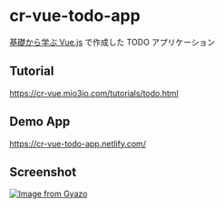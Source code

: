 # cr-vue-todo-app
[基礎から学ぶ Vue.js](https://cr-vue.mio3io.com/) で作成した TODO アプリケーション

## Tutorial
https://cr-vue.mio3io.com/tutorials/todo.html

## Demo App
https://cr-vue-todo-app.netlify.com/

## Screenshot
[![Image from Gyazo](https://i.gyazo.com/00f77c697e6dd17ba3cea6a9eae1ad25.png)](https://gyazo.com/00f77c697e6dd17ba3cea6a9eae1ad25)
